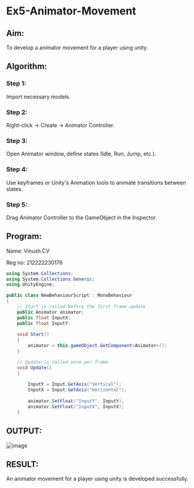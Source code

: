 # Ex5-Animator-Movement
## Aim:
To develop a animator movement for a player using unity.

## Algorithm:
### Step 1:
Import necessary models.

### Step 2:
Right-click -> Create -> Animator Controller.

### Step 3:
Open Animator window, define states (Idle, Run, Jump, etc.).

### Step 4:
Use keyframes or Unity's Animation tools to animate transitions between states.

### Step 5:
Drag Animator Controller to the GameObject in the Inspector.

## Program:
Name: Vinush.CV

Reg no: 212222230176

```c#
using System.Collections;
using System.Collections.Generic;
using UnityEngine;

public class NewBehaviourScript : MonoBehaviour
{
    // Start is called before the first frame update
    public Animator animator;
    public float InputX;
    public float InputY;
   
    void Start()
    {
        animator = this.gameObject.GetComponent<Animator>();
    }

    // Update is called once per frame
    void Update()
    {
  
        InputY = Input.GetAxis("Vertical");
        InputX = Input.GetAxis("Horizontal");
       
        animator.SetFloat("InputY", InputY);
        animator.SetFloat("InputX", InputX);
    }

```

## OUTPUT:

![image](https://github.com/vinushcv/Ex5-Animator-Movement/assets/113975318/d201c3ca-9268-4255-8d78-eb85701b0cc5)


## RESULT:
An animator movement for a player using unity is developed successfully.

